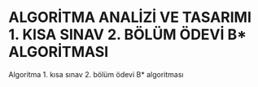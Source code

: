 # ALGORİTMA ANALİZİ VE TASARIMI 1. KISA SINAV 2. BÖLÜM ÖDEVİ B* ALGORİTMASI
 Algoritma 1. kısa sınav 2. bölüm ödevi B* algoritması
